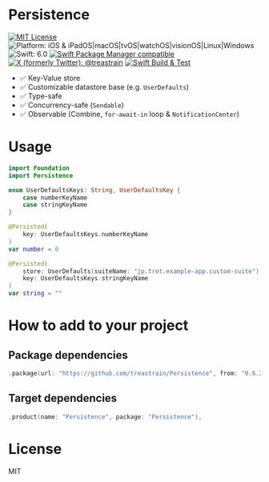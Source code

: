 # Persistence

[![MIT License](https://img.shields.io/badge/License-MIT-blue.svg)](https://github.com/treastrain/Adaption/blob/main/LICENSE)
![Platform: iOS & iPadOS|macOS|tvOS|watchOS|visionOS|Linux|Windows](https://img.shields.io/badge/Platform-iOS%20%26%20iPadOS%20%7C%20macOS%20%7C%20tvOS%20%7C%20watchOS%20%7C%20visionOS%20%7C%20Linux%20%7C%20Windows-lightgrey.svg)
![Swift: 6.0](https://img.shields.io/badge/Swift-6.0-orange.svg)
[![Swift Package Manager compatible](https://img.shields.io/badge/Swift%20Package%20Manager-compatible-brightgreen.svg)](https://github.com/apple/swift-package-manager) \
[![X (formerly Twitter): @treastrain](https://img.shields.io/twitter/follow/treastrain?label=%40treastrain&style=social)](https://x.com/treastrain)
[![Swift Build & Test](https://github.com/treastrain/Persistence/actions/workflows/swift.yml/badge.svg)](https://github.com/treastrain/Persistence/actions/workflows/swift.yml)

- ✅ Key-Value store
- ✅ Customizable datastore base (e.g. `UserDefaults`)
- ✅ Type-safe
- ✅ Concurrency-safe (`Sendable`)
- ✅ Observable (Combine, `for-await-in` loop & `NotificationCenter`)

# Usage

```swift
import Foundation
import Persistence

enum UserDefaultsKeys: String, UserDefaultsKey {
    case numberKeyName
    case stringKeyName
}

@Persisted(
    key: UserDefaultsKeys.numberKeyName
)
var number = 0

@Persisted(
    store: UserDefaults(suiteName: "jp.tret.example-app.custom-suite")!,
    key: UserDefaultsKeys.stringKeyName
)
var string = ""
```

# How to add to your project
## Package dependencies
```swift
.package(url: "https://github.com/treastrain/Persistence", from: "0.6.2"),
```

## Target dependencies
```swift
.product(name: "Persistence", package: "Persistence"),
```

# License
MIT
